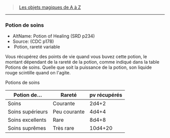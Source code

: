 ﻿> [Les objets magiques de A à Z](hd_magicitems_az_les_objets_magiques_de_a_a_z.md)

---

### Potion de soins

- AltName: Potion of Healing (SRD p234)
- Source: (CDC p178)
-  Potion, rareté variable

Vous récupérez des points de vie quand vous buvez cette potion, le montant dépendant de la rareté de la potion, comme indiqué dans la table Potions de soins. Quelle que soit la puissance de la potion, son liquide rouge scintille quand on l'agite.

Potions de soins

|Potion de…|Rareté|pv récupérés|
|---|---|---|
|Soins|Courante|2d4+2|
|Soins supérieurs|Peu courante|4d4+4|
|Soins excellents|Rare|8d4+8|
|Soins suprêmes|Très rare|10d4+20|

